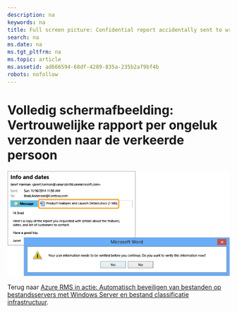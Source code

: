```yaml
---
description: na
keywords: na
title: Full screen picture: Confidential report accidentally sent to wrong person
search: na
ms.date: na
ms.tgt_pltfrm: na
ms.topic: article
ms.assetid: ad666594-68df-4289-835a-235b2af9bf4b
robots: nofollow
---
```

# Volledig schermafbeelding: Vertrouwelijke rapport per ongeluk verzonden naar de verkeerde persoon
![](../Image/AzRMS_FCI_Email.png)

Terug naar [Azure RMS in actie: Automatisch beveiligen van bestanden op bestandsservers met Windows Server en bestand classificatie infrastructuur](http://technet.microsoft.com/library/jj585026.aspx).


